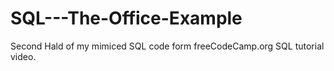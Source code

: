 # SQL---The-Office-Example
Second Hald of my mimiced SQL code form freeCodeCamp.org SQL tutorial video. 

